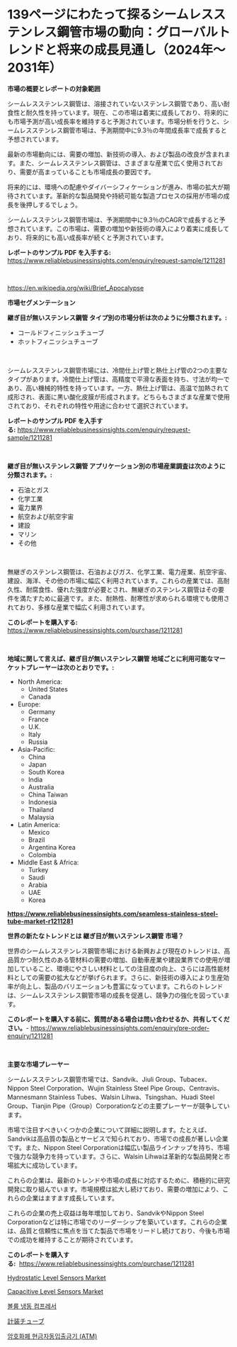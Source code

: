<p><h1>139ページにわたって探るシームレスステンレス鋼管市場の動向：グローバルトレンドと将来の成長見通し（2024年〜2031年）</h1></p><p><strong>市場の概要とレポートの対象範囲</strong></p>
<p><p>シームレスステンレス鋼管は、溶接されていないステンレス鋼管であり、高い耐食性と耐久性を持っています。現在、この市場は着実に成長しており、将来的にも市場予測が高い成長率を維持すると予測されています。市場分析を行うと、シームレスステンレス鋼管市場は、予測期間中に9.3％の年間成長率で成長すると予想されています。</p><p>最新の市場動向には、需要の増加、新技術の導入、および製品の改良が含まれます。また、シームレスステンレス鋼管は、さまざまな産業で広く使用されており、需要が高まっていることも市場成長の要因です。</p><p>将来的には、環境への配慮やダイバーシフィケーションが進み、市場の拡大が期待されています。革新的な製品開発や持続可能な製造プロセスの採用が市場の成長を後押しするでしょう。</p><p>シームレスステンレス鋼管市場は、予測期間中に9.3％のCAGRで成長すると予想されています。この市場は、需要の増加や新技術の導入により着実に成長しており、将来的にも高い成長率が続くと予測されています。</p></p>
<p><strong>レポートのサンプル PDF を入手する:</strong> <a href="https://www.reliablebusinessinsights.com/enquiry/request-sample/1211281">https://www.reliablebusinessinsights.com/enquiry/request-sample/1211281</a></p>
<p>&nbsp;</p>
<p><a href="https://en.wikipedia.org/wiki/Brief_Apocalypse">https://en.wikipedia.org/wiki/Brief_Apocalypse</a></p>
<p><strong>市場セグメンテーション</strong></p>
<p><strong>継ぎ目が無いステンレス鋼管 タイプ別の市場分析は次のように分類されます。:</strong></p>
<p><ul><li>コールドフィニッシュチューブ</li><li>ホットフィニッシュチューブ</li></ul></p>
<p>&nbsp;</p>
<p><p>シームレスステンレス鋼管市場には、冷間仕上げ管と熱仕上げ管の2つの主要なタイプがあります。冷間仕上げ管は、高精度で平滑な表面を持ち、寸法が均一であり、高い機械的特性を持っています。一方、熱仕上げ管は、高温で加熱されて成形され、表面に黒い酸化皮膜が形成されます。どちらもさまざまな産業で使用されており、それぞれの特性や用途に合わせて選択されています。</p></p>
<p><strong>レポートのサンプル PDF を入手する:</strong>&nbsp;<a href="https://www.reliablebusinessinsights.com/enquiry/request-sample/1211281">https://www.reliablebusinessinsights.com/enquiry/request-sample/1211281</a></p>
<p>&nbsp;</p>
<p><strong> 継ぎ目が無いステンレス鋼管 アプリケーション別の市場産業調査は次のように分類されます。:</strong></p>
<p><ul><li>石油とガス</li><li>化学工業</li><li>電力業界</li><li>航空および航空宇宙</li><li>建設</li><li>マリン</li><li>その他</li></ul></p>
<p>&nbsp;</p>
<p><p>無継ぎのステンレス鋼管は、石油およびガス、化学工業、電力産業、航空宇宙、建設、海洋、その他の市場に幅広く利用されています。これらの産業では、高耐久性、耐腐食性、優れた強度が必要とされ、無継ぎのステンレス鋼管はその要件を満たすために最適です。また、耐熱性、耐寒性が求められる環境でも使用されており、多様な産業で幅広く利用されています。</p></p>
<p><strong>このレポートを購入する:</strong>&nbsp; <a href="https://www.reliablebusinessinsights.com/purchase/1211281">https://www.reliablebusinessinsights.com/purchase/1211281</a></p>
<p>&nbsp;</p>
<p><strong>地域に関して言えば、継ぎ目が無いステンレス鋼管 地域ごとに利用可能なマーケットプレーヤーは次のとおりです。:</strong></p>
<p><ul>
    <li>
        North America:
        <ul>
            <li>United States</li>
            <li>Canada</li>
        </ul>
    </li>
    <li>
        Europe:
        <ul>
            <li>Germany</li>
            <li>France</li>
            <li>U.K.</li>
            <li>Italy</li>
            <li>Russia</li>
        </ul>
    </li>
    <li>
        Asia-Pacific:
        <ul>
            <li>China</li>
            <li>Japan</li>
            <li>South Korea</li>
            <li>India</li>
            <li>Australia</li>
            <li>China Taiwan</li>
            <li>Indonesia</li>
            <li>Thailand</li>
            <li>Malaysia</li>
        </ul>
    </li>
    <li>
        Latin America:
        <ul>
            <li>Mexico</li>
            <li>Brazil</li>
            <li>Argentina Korea</li>
            <li>Colombia</li>
        </ul>
    </li>
    <li>
        Middle East & Africa:
        <ul>
            <li>Turkey</li>
            <li>Saudi</li>
            <li>Arabia</li>
            <li>UAE</li>
            <li>Korea</li>
        </ul>
    </li>
    </ul></p>
<p><strong><a href="https://www.reliablebusinessinsights.com/seamless-stainless-steel-tube-market-r1211281">https://www.reliablebusinessinsights.com/seamless-stainless-steel-tube-market-r1211281</a></strong>&nbsp;</p>
<p><strong>世界の新たなトレンドとは 継ぎ目が無いステンレス鋼管 市場？</strong></p>
<p><p>世界のシームレスステンレス鋼管市場における新興および現在のトレンドは、高品質かつ耐久性のある管材料の需要の増加、自動車産業や建設業界での使用が増加していること、環境にやさしい材料としての注目度の向上、さらには高性能材料としての需要の拡大などが挙げられます。さらに、新技術の導入により生産効率が向上し、製品のバリエーションも豊富になっています。これらのトレンドは、シームレスステンレス鋼管市場の成長を促進し、競争力の強化を図っています。</p></p>
<p><strong>このレポートを購入する前に、質問がある場合は問い合わせるか、共有してください。</strong>- <a href="https://www.reliablebusinessinsights.com/enquiry/pre-order-enquiry/1211281">https://www.reliablebusinessinsights.com/enquiry/pre-order-enquiry/1211281</a></p>
<p>&nbsp;</p>
<p><strong>主要な市場プレーヤー</strong></p>
<p><p>シームレスステンレス鋼管市場では、Sandvik、Jiuli Group、Tubacex、Nippon Steel Corporation、Wujin Stainless Steel Pipe Group、Centravis、Mannesmann Stainless Tubes、Walsin Lihwa、Tsingshan、Huadi Steel Group、Tianjin Pipe（Group）Corporationなどの主要プレーヤーが競争しています。 </p><p>市場で注目すべきいくつかの企業について詳細に説明します。たとえば、Sandvikは高品質の製品とサービスで知られており、市場での成長が著しい企業です。また、Nippon Steel Corporationは幅広い製品ラインナップを持ち、市場で強力な競争力を持っています。さらに、Walsin Lihwaは革新的な製品開発と市場拡大に成功しています。</p><p>これらの企業は、最新のトレンドや市場の成長に対応するために、積極的に研究開発に取り組んでいます。市場規模は拡大し続けており、需要の増加により、これらの企業はますます成長しています。</p><p>これらの企業の売上収益は毎年増加しており、SandvikやNippon Steel Corporationなどは特に市場でのリーダーシップを築いています。これらの企業は、品質と信頼性に焦点を当てた製品で市場をリードし続けており、今後も市場での成功を維持することが期待されています。</p></p>
<p><strong>このレポートを購入する:</strong>&nbsp;&nbsp;<a href="https://www.reliablebusinessinsights.com/purchase/1211281">https://www.reliablebusinessinsights.com/purchase/1211281</a></p>
<p><p><a href="https://github.com/ockatxef85/Market-Research-Report-List-1/blob/main/hydrostatic-level-sensors-market.md">Hydrostatic Level Sensors Market</a></p><p><a href="https://github.com/khlifeservices/Market-Research-Report-List-1/blob/main/capacitive-level-sensors-market.md">Capacitive Level Sensors Market</a></p><p><a href="https://github.com/nicolaseller56452023/Market-Research-Report-List-1/blob/main/7325880159664.md">볼륨 냉동 컴프레서</a></p><p><a href="https://github.com/MosesSpinka1914/Market-Research-Report-List-2/blob/main/3812059149907.md">計装チューブ</a></p><p><a href="https://github.com/joyliyu/Market-Research-Report-List-1/blob/main/1976718159663.md">암호화폐 현금자동입출금기 (ATM)</a></p></p>